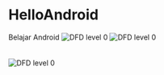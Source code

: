 # HelloAndroid
Belajar Android
![DFD level 0](https://user-images.githubusercontent.com/60724467/82224929-af8d6700-994e-11ea-9fa1-3049b1e0e389.jpg)
![DFD level 0](https://user-images.githubusercontent.com/60724467/82224929-af8d6700-994e-11ea-9fa1-3049b1e0e389.jpg)
<br><br><br>
![DFD level 0](https://user-images.githubusercontent.com/60724467/82224929-af8d6700-994e-11ea-9fa1-3049b1e0e389.jpg)
